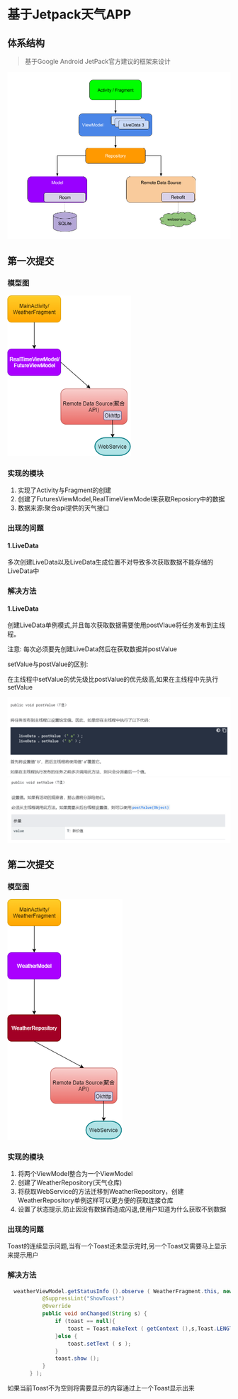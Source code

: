 # 基于Jetpack天气APP
## 体系结构

> 基于Google Android JetPack官方建议的框架来设计

![模型](https://raw.githubusercontent.com/1122pcd1122/My-picture/master/weatherApp/final-architecture.png)

## 第一次提交

### 模型图

​																				<img src="https://raw.githubusercontent.com/1122pcd1122/My-picture/master/weatherApp/%E7%AC%AC%E4%B8%80%E6%AC%A1%E6%A8%A1%E5%9E%8B%E5%9B%BE.png" alt="模型图"  />  



### 实现的模块

1. 实现了Activity与Fragment的创建
2. 创建了FuturesViewModel,RealTimeViewModel来获取Reposiory中的数据
3. 数据来源:聚合api提供的天气接口

### 出现的问题

#### 1.LiveData

多次创建LiveData以及LiveData生成位置不对导致多次获取数据不能存储的LiveData中

### 解决方法

#### 1.LiveData

创建LiveData单例模式,并且每次获取数据需要使用postVlaue将任务发布到主线程。

注意: 每次必须要先创建LiveData然后在获取数据并postValue

setValue与postValue的区别:

在主线程中setValue的优先级比postValue的优先级高,如果在主线程中先执行setValue

<img src="https://raw.githubusercontent.com/1122pcd1122/My-picture/master/weatherApp/postValue.png" alt="postValue" style="zoom:80%;" />

<img src="https://raw.githubusercontent.com/1122pcd1122/My-picture/master/weatherApp/setValue.png" alt="setValue" style="zoom:80%;" />

## 第二次提交

### 模型图

![第二次模型图](https://raw.githubusercontent.com/1122pcd1122/My-picture/master/weatherApp/%E7%AC%AC%E4%BA%8C%E6%AC%A1%E6%A8%A1%E5%9E%8B%E5%9B%BE.png)

### 实现的模块

1. 将两个ViewModel整合为一个ViewModel
2. 创建了WeatherRepository(天气仓库)
3. 将获取WebService的方法迁移到WeatherRepository，创建WeatherRepository单例这样可以更方便的获取连接仓库
4. 设置了状态提示,防止因没有数据而造成闪退,使用户知道为什么获取不到数据

### 出现的问题

Toast的连续显示问题,当有一个Toast还未显示完时,另一个Toast又需要马上显示来提示用户

### 解决方法

```java
  weatherViewModel.getStatusInfo ().observe ( WeatherFragment.this, new Observer<String> () {
           @SuppressLint("ShowToast")
           @Override
           public void onChanged(String s) {
               if (toast == null){
                   toast = Toast.makeText ( getContext (),s,Toast.LENGTH_SHORT );
               }else {
                   toast.setText ( s );
               }
               toast.show ();
           }
       } );
```

如果当前Toast不为空则将需要显示的内容通过上一个Toast显示出来

